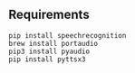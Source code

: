 ## Requirements ##
```
pip install speechrecognition
brew install portaudio
pip3 install pyaudio
pip install pyttsx3
```
